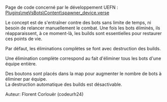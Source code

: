 Page de code concerné par le développement UEFN :  
[Plugins\meVsBots\Content\spawner_device.verse](/codeurh24-uefn/meVsBots/blob/master/Plugins/meVsBots/Content/spawner_device.verse)  
  
Le concept est de s'entraîner contre des bots sans limite de temps, ni besoin de relancer manuellement le combat. Une fois les bots éliminés, ils réapparaissent, à ce moment-là, les builds sont essentielles pour restaurer ces points de vie.  
  
Par défaut, les éliminations complètes se font avec destruction des builds.
  
Une élimination complète correspond au fait d'éliminer tous les bots d'une équipe entière.  

Des boutons sont placés dans la map pour augmenter le nombre de bots à éliminer par équipe.  
La destruction automatique des builds est désactivable.  
  
  
Auteur:  Florent Corlouër (codeurh24)